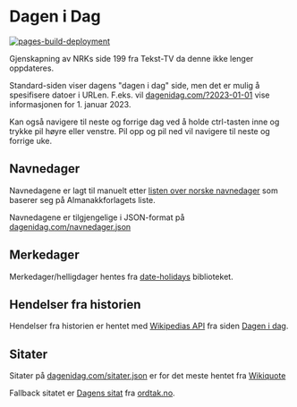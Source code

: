 # Dagen i Dag

[![pages-build-deployment](https://github.com/havardnyboe/dagenidag/actions/workflows/pages/pages-build-deployment/badge.svg)](https://github.com/havardnyboe/dagenidag/actions/workflows/pages/pages-build-deployment)

Gjenskapning av NRKs side 199 fra Tekst-TV da denne ikke lenger oppdateres.

Standard-siden viser dagens "dagen i dag" side, men det er mulig å spesifisere datoer i URLen. F.eks. vil [dagenidag.com/?2023-01-01](https://www.dagenidag.com/?2023-01-01) vise informasjonen for 1. januar 2023.

Kan også navigere til neste og forrige dag ved å holde ctrl-tasten inne og trykke pil høyre eller venstre. Pil opp og pil ned vil navigere til neste og forrige uke.

## Navnedager

Navnedagene er lagt til manuelt etter [listen over norske navnedager](https://no.wikipedia.org/wiki/Liste_over_norske_navnedager) som baserer seg på Almanakkforlagets liste.

Navnedagene er tilgjengelige i JSON-format på [dagenidag.com/navnedager.json](https://www.dagenidag.com/navnedager.json)

## Merkedager

Merkedager/helligdager hentes fra [date-holidays](https://github.com/commenthol/date-holidays) biblioteket.

## Hendelser fra historien

Hendelser fra historien er hentet med [Wikipedias API](https://www.mediawiki.org/wiki/API:Main_page) fra siden [Dagen i dag](https://no.wikipedia.org/wiki/Wikipedia:Dagen_i_dag).

## Sitater

Sitater på [dagenidag.com/sitater.json](https://www.dagenidag.com/sitater.json) er for det meste hentet fra [Wikiquote](https://no.m.wikiquote.org/)

Fallback sitatet er [Dagens sitat](https://www.ordtak.no/kvisskvass.php?tema=dagenssitat) fra [ordtak.no](https://www.ordtak.no).
